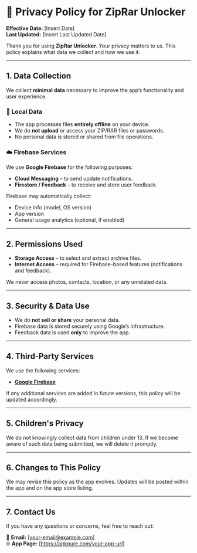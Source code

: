 # 🔐 Privacy Policy for ZipRar Unlocker

**Effective Date:** [Insert Date]  
**Last Updated:** [Insert Last Updated Date]

Thank you for using **ZipRar Unlocker**. Your privacy matters to us. This policy explains what data we collect and how we use it.

---

## 1. Data Collection

We collect **minimal data** necessary to improve the app’s functionality and user experience.

### 💾 Local Data

- The app processes files **entirely offline** on your device.
- We do **not upload** or access your ZIP/RAR files or passwords.
- No personal data is stored or shared from file operations.

### ☁️ Firebase Services

We use **Google Firebase** for the following purposes:

- **Cloud Messaging** – to send update notifications.
- **Firestore / Feedback** – to receive and store user feedback.

Firebase may automatically collect:

- Device info (model, OS version)
- App version
- General usage analytics (optional, if enabled)

---

## 2. Permissions Used

- **Storage Access** – to select and extract archive files.
- **Internet Access** – required for Firebase-based features (notifications and feedback).

We never access photos, contacts, location, or any unrelated data.

---

## 3. Security & Data Use

- We do **not sell or share** your personal data.
- Firebase data is stored securely using Google’s infrastructure.
- Feedback data is used **only** to improve the app.

---

## 4. Third-Party Services

We use the following services:

- [**Google Firebase**](https://firebase.google.com/support/privacy)

If any additional services are added in future versions, this policy will be updated accordingly.

---

## 5. Children's Privacy

We do not knowingly collect data from children under 13. If we become aware of such data being submitted, we will delete it promptly.

---

## 6. Changes to This Policy

We may revise this policy as the app evolves. Updates will be posted within the app and on the app store listing.

---

## 7. Contact Us

If you have any questions or concerns, feel free to reach out:

📧 **Email:** [your-email@example.com]  
🌐 **App Page:** [https://apkpure.com/your-app-url]  
